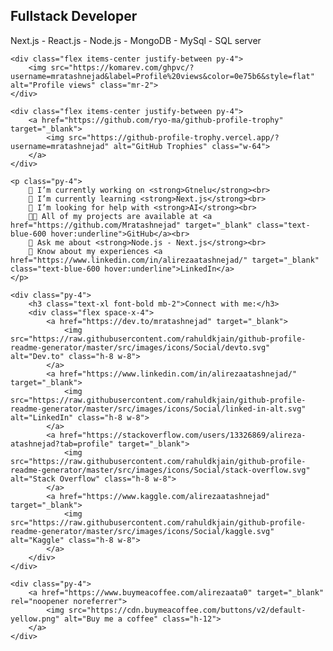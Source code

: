 <div class="max-w-4xl mx-auto py-8 px-4 sm:px-6 lg:px-8">
    <h2 class="text-2xl font-bold mb-4">Fullstack Developer</h2>
    <p class="text-lg mb-4">Next.js - React.js - Node.js - MongoDB - MySql - SQL server</p>

    <div class="flex items-center justify-between py-4">
        <img src="https://komarev.com/ghpvc/?username=mratashnejad&label=Profile%20views&color=0e75b6&style=flat" alt="Profile views" class="mr-2">
    </div>

    <div class="flex items-center justify-between py-4">
        <a href="https://github.com/ryo-ma/github-profile-trophy" target="_blank">
            <img src="https://github-profile-trophy.vercel.app/?username=mratashnejad" alt="GitHub Trophies" class="w-64">
        </a>
    </div>

    <p class="py-4">
        🔭 I’m currently working on <strong>Gtnelu</strong><br>
        🌱 I’m currently learning <strong>Next.js</strong><br>
        🤝 I’m looking for help with <strong>AI</strong><br>
        👨‍💻 All of my projects are available at <a href="https://github.com/Mratashnejad" target="_blank" class="text-blue-600 hover:underline">GitHub</a><br>
        💬 Ask me about <strong>Node.js - Next.js</strong><br>
        📄 Know about my experiences <a href="https://www.linkedin.com/in/alirezaatashnejad/" target="_blank" class="text-blue-600 hover:underline">LinkedIn</a>
    </p>

    <div class="py-4">
        <h3 class="text-xl font-bold mb-2">Connect with me:</h3>
        <div class="flex space-x-4">
            <a href="https://dev.to/mratashnejad" target="_blank">
                <img src="https://raw.githubusercontent.com/rahuldkjain/github-profile-readme-generator/master/src/images/icons/Social/devto.svg" alt="Dev.to" class="h-8 w-8">
            </a>
            <a href="https://www.linkedin.com/in/alirezaatashnejad/" target="_blank">
                <img src="https://raw.githubusercontent.com/rahuldkjain/github-profile-readme-generator/master/src/images/icons/Social/linked-in-alt.svg" alt="LinkedIn" class="h-8 w-8">
            </a>
            <a href="https://stackoverflow.com/users/13326869/alireza-atashnejad?tab=profile" target="_blank">
                <img src="https://raw.githubusercontent.com/rahuldkjain/github-profile-readme-generator/master/src/images/icons/Social/stack-overflow.svg" alt="Stack Overflow" class="h-8 w-8">
            </a>
            <a href="https://www.kaggle.com/alirezaatashnejad" target="_blank">
                <img src="https://raw.githubusercontent.com/rahuldkjain/github-profile-readme-generator/master/src/images/icons/Social/kaggle.svg" alt="Kaggle" class="h-8 w-8">
            </a>
        </div>
    </div>

    <div class="py-4">
        <a href="https://www.buymeacoffee.com/alirezaata0" target="_blank" rel="noopener noreferrer">
            <img src="https://cdn.buymeacoffee.com/buttons/v2/default-yellow.png" alt="Buy me a coffee" class="h-12">
        </a>
    </div>
</div>
